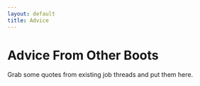 ```yaml
---
layout: default
title: Advice
---
```


# Advice From Other Boots

Grab some quotes from existing job threads and put them here.
